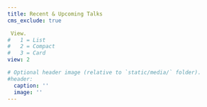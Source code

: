 ```yaml
---
title: Recent & Upcoming Talks
cms_exclude: true

 View.
#   1 = List
#   2 = Compact
#   3 = Card
view: 2

# Optional header image (relative to `static/media/` folder).
#header:
  caption: ''
  image: ''
---
```

